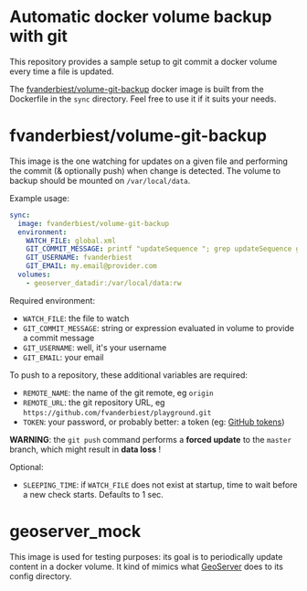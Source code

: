 # Automatic docker volume backup with git

This repository provides a sample setup to git commit a docker volume every time a file is updated.

The [fvanderbiest/volume-git-backup](https://hub.docker.com/r/fvanderbiest/volume-git-backup/) docker image is built from the Dockerfile in the `sync` directory. Feel free to use it if it suits your needs. 

# fvanderbiest/volume-git-backup

This image is the one watching for updates on a given file and performing the commit (& optionally push) when change is detected. The volume to backup should be mounted on `/var/local/data`.

Example usage:
```yaml
sync:
  image: fvanderbiest/volume-git-backup
  environment:
    WATCH_FILE: global.xml
    GIT_COMMIT_MESSAGE: printf "updateSequence "; grep updateSequence global.xml|sed -e 's#.*ce>\(.*\)</up.*#\1#'
    GIT_USERNAME: fvanderbiest
    GIT_EMAIL: my.email@provider.com
  volumes:
    - geoserver_datadir:/var/local/data:rw
```

Required environment:
 * `WATCH_FILE`: the file to watch
 * `GIT_COMMIT_MESSAGE`: string or expression evaluated in volume to provide a commit message 
 * `GIT_USERNAME`: well, it's your username
 * `GIT_EMAIL`: your email

To push to a repository, these additional variables are required:
 * `REMOTE_NAME`: the name of the git remote, eg `origin`
 * `REMOTE_URL`: the git repository URL, eg `https://github.com/fvanderbiest/playground.git`
 * `TOKEN`: your password, or probably better: a token (eg: [GitHub tokens](https://github.com/settings/tokens))

**WARNING**: the `git push` command performs a **forced update** to the `master` branch, which might result in **data loss** !

Optional:
 * `SLEEPING_TIME`: if `WATCH_FILE` does not exist at startup, time to wait before a new check starts. Defaults to 1 sec.


# geoserver_mock

This image is used for testing purposes: its goal is to periodically update content in a docker volume.
It kind of mimics what [GeoServer](http://geoserver.org/) does to its config directory.

